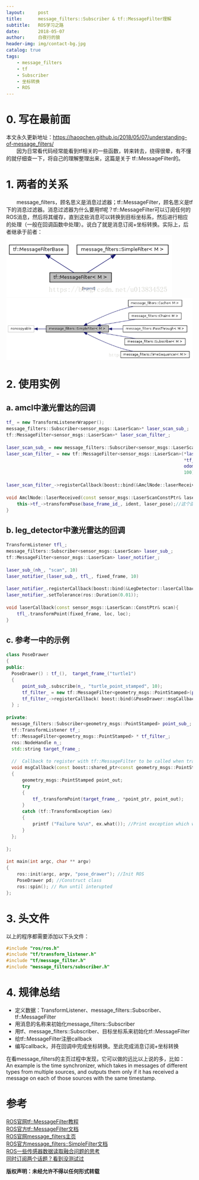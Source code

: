 ```yaml
---
layout:     post
title:      message_filters::Subscriber & tf::MessageFilter理解
subtitle:   ROS学习之路
date:       2018-05-07
author:     白夜行的狼
header-img: img/contact-bg.jpg
catalog: true
tags:
    - message_filters
    - tf
    - Subscriber
    - 坐标转换
    - ROS
--- 
```


# 0. 写在最前面
本文永久更新地址：<https://haoqchen.github.io/2018/05/07/understanding-of-message_filters/>  
　　因为日常看代码经常能看到tf相关的一些函数，转来转去，绕得很晕，有不懂的就仔细查一下，将自己的理解整理出来，这篇是关于 tf::MessageFilter的。

# 1. 两者的关系
　　message_filters，顾名思义是消息过滤器；tf::MessageFilter，顾名思义是tf下的消息过滤器。消息过滤器为什么要用tf呢？tf::MessageFilter可以订阅任何的ROS消息，然后将其缓存，直到这些消息可以转换到目标坐标系，然后进行相应的处理（一般在回调函数中处理）。说白了就是消息订阅+坐标转换。实际上，后者继承于前者：
![relation](/img/in_post/post_understanding_of_message_filters/relation.png)
![message_filters](/img/in_post/post_understanding_of_message_filters/message_filters.png)

# 2. 使用实例
## a. amcl中激光雷达的回调
```cpp
tf_ = new TransformListenerWrapper();
message_filters::Subscriber<sensor_msgs::LaserScan>* laser_scan_sub_;
tf::MessageFilter<sensor_msgs::LaserScan>* laser_scan_filter_;

laser_scan_sub_ = new message_filters::Subscriber<sensor_msgs::LaserScan>(nh_, scan_topic_, 100);
laser_scan_filter_ = new tf::MessageFilter<sensor_msgs::LaserScan>(*laser_scan_sub_,
                                                                   *tf_,
                                                                   odom_frame_id_,
                                                                   100);

laser_scan_filter_->registerCallback(boost::bind(&AmclNode::laserReceived, this, _1));

void AmclNode::laserReceived(const sensor_msgs::LaserScanConstPtr& laser_scan){
    this->tf_->transformPose(base_frame_id_, ident, laser_pose);//这个函数的意思是，ident在base_frame_id下的表示为laser_pose
}
```

## b. leg_detector中激光雷达的回调
```cpp
TransformListener tfl_;
message_filters::Subscriber<sensor_msgs::LaserScan> laser_sub_;
tf::MessageFilter<sensor_msgs::LaserScan> laser_notifier_;

laser_sub_(nh_, "scan", 10)
laser_notifier_(laser_sub_, tfl_, fixed_frame, 10)

laser_notifier_.registerCallback(boost::bind(&LegDetector::laserCallback, this, _1))
laser_notifier_.setTolerance(ros::Duration(0.01));

void laserCallback(const sensor_msgs::LaserScan::ConstPtr& scan){
    tfl_.transformPoint(fixed_frame, loc, loc);
}
```

## c. 参考一中的示例
```cpp
class PoseDrawer
{
public:
  PoseDrawer() : tf_(),  target_frame_("turtle1")
  {
      point_sub_.subscribe(n_, "turtle_point_stamped", 10);
      tf_filter_ = new tf::MessageFilter<geometry_msgs::PointStamped>(point_sub_, tf_, target_frame_, 10);
      tf_filter_->registerCallback( boost::bind(&PoseDrawer::msgCallback, this, _1) );
  } ;

private:
  message_filters::Subscriber<geometry_msgs::PointStamped> point_sub_;
  tf::TransformListener tf_;
  tf::MessageFilter<geometry_msgs::PointStamped> * tf_filter_;
  ros::NodeHandle n_;
  std::string target_frame_;

  //  Callback to register with tf::MessageFilter to be called when transforms are available
  void msgCallback(const boost::shared_ptr<const geometry_msgs::PointStamped>& point_ptr) 
  {
      geometry_msgs::PointStamped point_out;
      try 
      {
          tf_.transformPoint(target_frame_, *point_ptr, point_out);
      }
      catch (tf::TransformException &ex) 
      {
          printf ("Failure %s\n", ex.what()); //Print exception which was caught
      }
  };

};

int main(int argc, char ** argv)
{
    ros::init(argc, argv, "pose_drawer"); //Init ROS
    PoseDrawer pd; //Construct class
    ros::spin(); // Run until interupted 
};
```

# 3. 头文件
以上的程序都需要添加以下头文件：
```c
#include "ros/ros.h"
#include "tf/transform_listener.h"
#include "tf/message_filter.h"
#include "message_filters/subscriber.h"
```

# 4. 规律总结
* 定义数据：TransformListener、message_filters::Subscriber、tf::MessageFilter
* 用消息的名称来初始化message_filters::Subscriber
* 用tf、message_filters::Subscriber、目标坐标系来初始化tf::MessageFilter
* 给tf::MessageFilter注册callback
* 编写callback，并在回调中完成坐标转换。至此完成消息订阅+坐标转换

在看message_filters的主页过程中发现，它可以做的远比以上说的多，比如：  
An example is the time synchronizer, which takes in messages of different types from multiple sources, and outputs them only if it has received a message on each of those sources with the same timestamp.

# 参考
[ROS官网tf::MessageFilter教程](http://wiki.ros.org/tf/Tutorials/Using%20Stamped%20datatypes%20with%20tf::MessageFilter)  
[ROS官方tf::MessageFilter文档](http://docs.ros.org/api/tf/html/c++/classtf_1_1MessageFilter.html)  
[ROS官网message_filters主页](http://wiki.ros.org/message_filters)  
[ROS官方message_filters::SimpleFilter文档](http://docs.ros.org/api/message_filters/html/c++/classmessage__filters_1_1SimpleFilter.html)  
[ROS一些传感器数据读取融合问题的思考](https://www.cnblogs.com/yhlx125/p/6818148.html)  
[同时订阅两个话题？看到没测试过](https://answers.ros.org/question/193120/how-to-connect-a-tfmessagefilter-to-two-subscribers/)  

**版权声明：未经允许不得以任何形式转载**